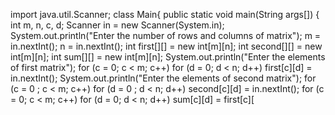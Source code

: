 import java.util.Scanner;
class Main{
  public static void main(String args[])
  {
    int m, n, c, d;
    Scanner in = new Scanner(System.in);
    System.out.println("Enter the number of rows and columns of matrix");
    m = in.nextInt();
    n = in.nextInt();
    int first[][] = new int[m][n];
    int second[][] = new int[m][n];
    int sum[][] = new int[m][n];
    System.out.println("Enter the elements of first matrix");
    for (c = 0; c < m; c++)
      for (d = 0; d < n; d++)
        first[c][d] = in.nextInt();
    System.out.println("Enter the elements of second matrix");
    for (c = 0 ; c < m; c++)
      for (d = 0 ; d < n; d++)
        second[c][d] = in.nextInt();
    for (c = 0; c < m; c++)
      for (d = 0; d < n; d++)
        sum[c][d] = first[c][
